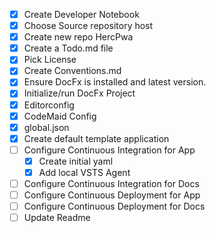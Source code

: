 - [x] Create Developer Notebook
- [x] Choose Source repository host
- [x] Create new repo HercPwa
- [x] Create a Todo.md file 
- [x] Pick License
- [x] Create Conventions.md
- [x] Ensure DocFx is installed and latest version.
- [x] Initialize/run DocFx Project
- [x] Editorconfig
- [x] CodeMaid Config
- [x] global.json
- [x] Create default template application
- [ ] Configure Continuous Integration for App
  - [x] Create initial yaml
  - [x] Add local VSTS Agent
- [ ] Configure Continuous Integration for Docs
- [ ] Configure Continuous Deployment for App
- [ ] Configure Continuous Deployment for Docs
- [ ] Update Readme
